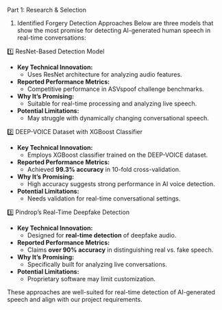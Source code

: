 Part 1: Research & Selection
1. Identified Forgery Detection Approaches
Below are three models that show the most promise for detecting AI-generated human speech in real-time conversations:

1️⃣ ResNet-Based Detection Model
- **Key Technical Innovation:**  
  - Uses ResNet architecture for analyzing audio features.  
- **Reported Performance Metrics:**  
  - Competitive performance in ASVspoof challenge benchmarks.  
- **Why It’s Promising:**  
  - Suitable for real-time processing and analyzing live speech.  
- **Potential Limitations:**  
  - May struggle with dynamically changing conversational speech.  

2️⃣ DEEP-VOICE Dataset with XGBoost Classifier
- **Key Technical Innovation:**  
  - Employs XGBoost classifier trained on the DEEP-VOICE dataset.  
- **Reported Performance Metrics:**  
  - Achieved **99.3% accuracy** in 10-fold cross-validation.  
- **Why It’s Promising:**  
  - High accuracy suggests strong performance in AI voice detection.  
- **Potential Limitations:**  
  - Needs validation for real-time conversational settings.  

3️⃣ Pindrop’s Real-Time Deepfake Detection
- **Key Technical Innovation:**  
  - Designed for **real-time detection** of deepfake audio.  
- **Reported Performance Metrics:**  
  - Claims **over 90% accuracy** in distinguishing real vs. fake speech.  
- **Why It’s Promising:**  
  - Specifically built for analyzing live conversations.  
- **Potential Limitations:**  
  - Proprietary software may limit customization.  

These approaches are well-suited for real-time detection of AI-generated speech and align with our project requirements.
